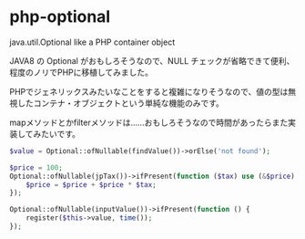 # php-optional
java.util.Optional like a PHP container object

JAVA8 の Optional がおもしろそうなので、NULL チェックが省略できて便利、程度のノリでPHPに移植してみました。

PHPでジェネリックスみたいなことをすると複雑になりそうなので、値の型は無視したコンテナ・オブジェクトという単純な機能のみです。

mapメソッドとかfilterメソッドは……おもしろそうなので時間があったらまた実装してみたいです。

```php
$value = Optional::ofNullable(findValue())->orElse('not found');

$price = 100;
Optional::ofNullable(jpTax())->ifPresent(function ($tax) use (&$price) {
    $price = $price + $price * $tax;
});

Optional::ofNullable(inputValue())->ifPresent(function () {
    register($this->value, time());
});
```

